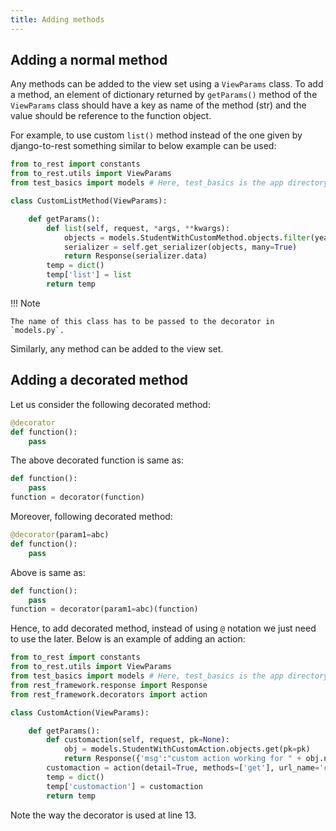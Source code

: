 ```yaml
---
title: Adding methods
---
```


## Adding a normal method

Any methods can be added to the view set using a `ViewParams` class. To add a method, an element of dictionary returned by `getParams()` method of the `ViewParams` class should have a key as name of the method (str) and the value should be reference to the function object.

For example, to use custom `list()` method instead of the one given by django-to-rest something similar to below example can be used:

``` py title="view_params.py" linenums="1"
from to_rest import constants
from to_rest.utils import ViewParams
from test_basics import models # Here, test_basics is the app directory

class CustomListMethod(ViewParams):

    def getParams():
        def list(self, request, *args, **kwargs):
            objects = models.StudentWithCustomMethod.objects.filter(year=2)
            serializer = self.get_serializer(objects, many=True)
            return Response(serializer.data)
        temp = dict()
        temp['list'] = list
        return temp
```

!!! Note

    The name of this class has to be passed to the decorator in `models.py`.

Similarly, any method can be added to the view set.

## Adding a decorated method

Let us consider the following decorated method:

```py title="decorator with no parameters" linenums="1"
@decorator
def function():
    pass
```

The above decorated function is same as:

```py linenums="1"
def function():
    pass
function = decorator(function)
```

Moreover, following decorated method:

```py title="decorater with parameters" linenums="1"
@decorator(param1=abc)
def function():
    pass
```

Above is same as:

```py linenums="1"
def function():
    pass
function = decorator(param1=abc)(function)
```

Hence, to add decorated method, instead of using `@` notation we just need to use the later. Below is an example of adding an action:

``` py title="view_params.py" linenums="1"
from to_rest import constants
from to_rest.utils import ViewParams
from test_basics import models # Here, test_basics is the app directory
from rest_framework.response import Response
from rest_framework.decorators import action

class CustomAction(ViewParams):

    def getParams():
        def customaction(self, request, pk=None):
            obj = models.StudentWithCustomAction.objects.get(pk=pk)
            return Response({'msg':"custom action working for " + obj.name})
        customaction = action(detail=True, methods=['get'], url_name='customaction')(customaction)
        temp = dict()
        temp['customaction'] = customaction
        return temp
```

Note the way the decorator is used at line 13.